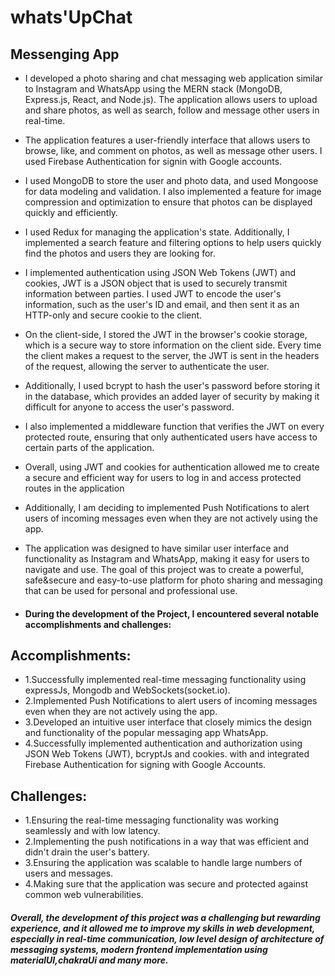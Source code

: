 # whats'UpChat
## Messenging App

- I developed a photo sharing and chat messaging web application similar to Instagram and WhatsApp using the MERN stack (MongoDB, Express.js, React, and Node.js). The application allows users to upload and share photos, as well as search, follow and message other users in real-time.

- The application features a user-friendly interface that allows users to browse, like, and comment on photos, as well as message other users. I used Firebase Authentication for signin with Google accounts. 

- I used MongoDB to store the user and photo data, and used Mongoose for data modeling and validation. I also implemented a feature for image compression and optimization to ensure that photos can be displayed quickly and efficiently.

- I used Redux for managing the application's state. Additionally, I implemented a search feature and filtering options to help users quickly find the photos and users they are looking for.

- I implemented authentication using JSON Web Tokens (JWT) and cookies, JWT is a JSON object that is used to securely transmit information between parties. I used JWT to encode the user's information, such as the user's ID and email, and then sent it as an HTTP-only and secure cookie to the client.

- On the client-side, I stored the JWT in the browser's cookie storage, which is a secure way to store information on the client side. Every time the client makes a request to the server, the JWT is sent in the headers of the request, allowing the server to authenticate the user.

- Additionally, I used bcrypt to hash the user's password before storing it in the database, which provides an added layer of security by making it difficult for anyone to access the user's password.

- I also implemented a middleware function that verifies the JWT on every protected route, ensuring that only authenticated users have access to certain parts of the application.

- Overall, using JWT and cookies for authentication allowed me to create a secure and efficient way for users to log in and access protected routes in the application

- Additionally, I am deciding to implemented Push Notifications to alert users of incoming messages even when they are not actively using the app.

- The application was designed to have similar user interface and functionality as Instagram and WhatsApp, making it easy for users to navigate and use. The goal of this project was to create a powerful, safe&secure and easy-to-use platform for photo sharing and messaging that can be used for personal and professional use.

- #### During the development of the Project, I encountered several notable accomplishments and challenges:

## Accomplishments:
  - 1.Successfully implemented real-time messaging functionality using expressJs, Mongodb and WebSockets(socket.io).
  - 2.Implemented Push Notifications to alert users of incoming messages even when they are not actively using the app.
  - 3.Developed an intuitive user interface that closely mimics the design and functionality of the popular messaging app WhatsApp.
  - 4.Successfully implemented authentication and authorization using JSON Web Tokens (JWT), bcryptJs and cookies. with and integrated Firebase Authentication for         signing with Google Accounts.
  
## Challenges:

  - 1.Ensuring the real-time messaging functionality was working seamlessly and with low latency.
  - 2.Implementing the push notifications in a way that was efficient and didn't drain the user's battery.
  - 3.Ensuring the application was scalable to handle large numbers of users and messages.
  - 4.Making sure that the application was secure and protected against common web vulnerabilities.
  
##### Overall, the development of this project was a challenging but rewarding experience, and it allowed me to improve my skills in web development, especially in real-time communication, low level design of architecture of messaging systems, modern frontend implementation using materialUI,chakraUi and many more.
